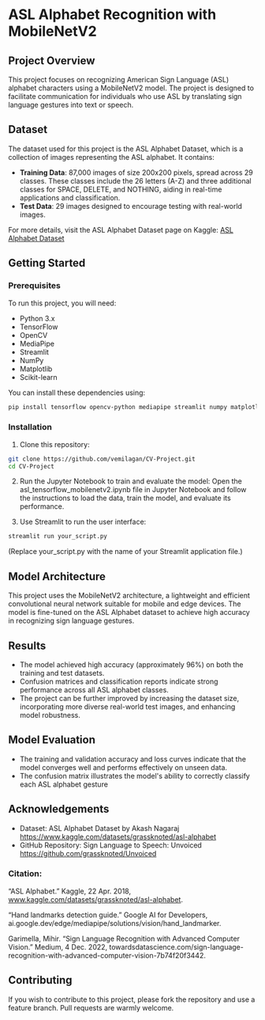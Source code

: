 # ASL Alphabet Recognition with MobileNetV2

## Project Overview

This project focuses on recognizing American Sign Language (ASL) alphabet characters using a MobileNetV2 model. The project is designed to facilitate communication for individuals who use ASL by translating sign language gestures into text or speech.

## Dataset

The dataset used for this project is the ASL Alphabet Dataset, which is a collection of images representing the ASL alphabet. It contains:

- **Training Data**: 87,000 images of size 200x200 pixels, spread across 29 classes. These classes include the 26 letters (A-Z) and three additional classes for SPACE, DELETE, and NOTHING, aiding in real-time applications and classification.
- **Test Data**: 29 images designed to encourage testing with real-world images.

For more details, visit the ASL Alphabet Dataset page on Kaggle: [ASL Alphabet Dataset](https://www.kaggle.com/datasets/grassknoted/asl-alphabet)

## Getting Started

### Prerequisites

To run this project, you will need:
- Python 3.x
- TensorFlow
- OpenCV
- MediaPipe
- Streamlit
- NumPy
- Matplotlib
- Scikit-learn

You can install these dependencies using:

```bash
pip install tensorflow opencv-python mediapipe streamlit numpy matplotlib scikit-learn
```

### Installation

1. Clone this repository: 
```bash
git clone https://github.com/vemilagan/CV-Project.git
cd CV-Project
```

2. Run the Jupyter Notebook to train and evaluate the model:
Open the asl_tensorflow_mobilenetv2.ipynb file in Jupyter Notebook and follow the instructions to load the data, train the model, and evaluate its performance.

3. Use Streamlit to run the user interface:
```bash
streamlit run your_script.py
```
(Replace your_script.py with the name of your Streamlit application file.)

## Model Architecture
This project uses the MobileNetV2 architecture, a lightweight and efficient convolutional neural network suitable for mobile and edge devices. The model is fine-tuned on the ASL Alphabet dataset to achieve high accuracy in recognizing sign language gestures.

## Results
- The model achieved high accuracy (approximately 96%) on both the training and test datasets.
- Confusion matrices and classification reports indicate strong performance across all ASL alphabet classes.
- The project can be further improved by increasing the dataset size, incorporating more diverse real-world test images, and enhancing model robustness.

## Model Evaluation
- The training and validation accuracy and loss curves indicate that the model converges well and performs effectively on unseen data.
- The confusion matrix illustrates the model's ability to correctly classify each ASL alphabet gesture

## Acknowledgements
- Dataset: ASL Alphabet Dataset by Akash Nagaraj https://www.kaggle.com/datasets/grassknoted/asl-alphabet
- GitHub Repository: Sign Language to Speech: Unvoiced https://github.com/grassknoted/Unvoiced

### Citation:
“ASL Alphabet.” Kaggle, 22 Apr. 2018, www.kaggle.com/datasets/grassknoted/asl-alphabet.

“Hand landmarks detection guide.” Google AI for Developers, ai.google.dev/edge/mediapipe/solutions/vision/hand_landmarker.

Garimella, Mihir. “Sign Language Recognition with Advanced Computer Vision.” Medium, 4 Dec. 2022, towardsdatascience.com/sign-language-recognition-with-advanced-computer-vision-7b74f20f3442.

## Contributing
If you wish to contribute to this project, please fork the repository and use a feature branch. Pull requests are warmly welcome.
